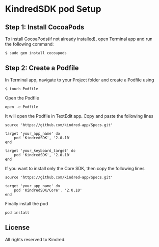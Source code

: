 # KindredSDK pod Setup

## Step 1: Install CocoaPods

To install CocoaPods(if not already installed), open Terminal app and run the following command:

 ```$ sudo gem install cocoapods```
 
## Step 2: Create a Podfile

In Terminal app, navigate to your Project folder and create a Podfile using

 ```$ touch Podfile```
 
Open the Podfile 

```open -e Podfile``` 

It will open the Podfile in TextEdit app. Copy and paste the following lines
```
source 'https://github.com/kindred-app/Specs.git'

target 'your_app_name' do
    pod 'KindredSDK', '2.0.10'
end

target 'your_keyboard_target' do
    pod 'KindredSDK', '2.0.10'
end
``` 

If you want to install only the Core SDK, then copy the following lines
```
source 'https://github.com/kindred-app/Specs.git'

target 'your_app_name' do
    pod 'KindredSDK/Core', '2.0.10'
end
``` 

Finally install the pod

```pod install```

## License
All rights reserved to Kindred.
